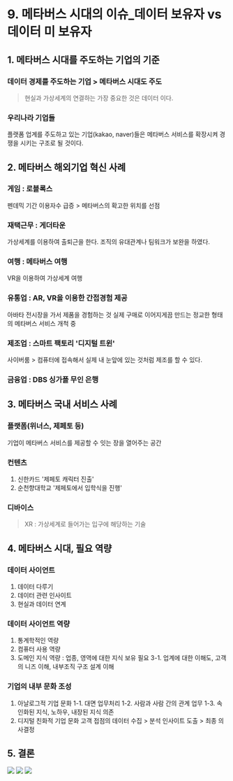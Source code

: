 # 9. 메타버스 시대의 이슈_데이터 보유자 vs 데이터 미 보유자

## 1. 메타버스 시대를 주도하는 기업의 기준
### 데이터 경제를 주도하는 기업 > 메타버스 시대도 주도
> 현실과 가상세계의 연결하는 가장 중요한 것은 데이터 이다.

### 우리나라 기업들
플랫폼 업계를 주도하고 있는 기업(kakao, naver)들은 메타버스 서비스를 확장시켜 경쟁을 시키는 구조로 될 것이다.

## 2. 메타버스 해외기업 혁신 사례
### 게임 : 로블록스
펜데믹 기간 이용자수 급증 > 메타버스의 확고한 위치를 선점
### 재택근무 : 게더타운
가상세계를 이용하여 출퇴근을 한다.
조직의 유대관계나 팀워크가 보완을 하였다.
### 여행 : 메타버스 여행
VR을 이용하여 가상세계 여행
### 유통업 : AR, VR을 이용한 간접경험 제공
아바타 전시장을 가서 제품을 경험하는 것
실제 구매로 이어지게끔 만드는 정교한 형태의 메타버스 서비스 개척 중
### 제조업 : 스마트 팩토리 '디지털 트윈'
사이버룸 > 컴퓨터에 접속해서 실제 내 눈앞에 있는 것처럼 제조를 할 수 있다.
### 금융업 : DBS 싱가폴 무인 은행
## 3. 메타버스 국내 서비스 사례
### 플랫폼(위너스, 제페토 등)
기업이 메타버스 서비스를 제공할 수 잇는 장을 열어주는 공간
### 컨텐츠
1. 신한카드 '제페토 캐릭터 진출'
2. 순천향대학교 '제페토에서 입학식을 진행'
### 디바이스
> XR : 가상세계로 들어가는 입구에 해당하는 기술

## 4. 메타버스 시대, 필요 역량
### 데이터 사이언트
1. 데이터 다루기
2. 데이터 관련 인사이트
3. 현실과 데이터 연계

### 데이터 사이언트 역량
1. 통계학적인 역량
2. 컴퓨터 사용 역량
3. 도메인 지식 역량 : 업종, 영역에 대한 지식 보유 필요
3-1. 업계에 대한 이해도, 고객의 니즈 이해, 내부조직 구조 설계 이해

### 기업의 내부 문화 조성
1. 아날로그적 기업 문화
 1-1. 대면 업무처리
 1-2. 사람과 사람 간의 관계 업무
 1-3. 속인화된 지식, 노하우, 내장된 지식 의존
2. 디지털 친화적 기업 문화
고객 접점의 데이터 수집 > 분석 인사이트 도출 > 최종 의사결정

## 5. 결론
![](https://velog.velcdn.com/images/planic324/post/02d0cdb5-a4b3-4c20-95ca-5a28dab44f5b/image.png)
![](https://velog.velcdn.com/images/planic324/post/a37f3c3f-4b84-41a1-a5fe-13809557d4e4/image.png)
![](https://velog.velcdn.com/images/planic324/post/63904a67-3c8e-4b73-8710-adca2a25b579/image.png)